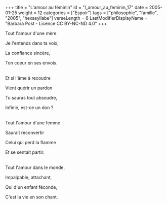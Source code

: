 +++
title = "L'amour au féminin"
id = "l_amour_au_feminin_17"
date = 2005-01-25
weight = 12
categories = ["Espoir"]
tags = ["philosophie", "famille", "2005", "hexasyllabe"]
verseLength = 6
LastModifierDisplayName = "Barbara Post - Licence CC BY-NC-ND 4.0"
+++

Tout l'amour d'une mère

Je l'entends dans ta voix,

La confiance sincère,

Ton coeur en ses envois.

 \
Et si l'âme à recoudre

Vient quérir un pardon

Tu sauras tout absoudre,

Infinie, est-ce un don ?

 \
Tout l'amour d'une femme

Saurait reconvertir

Celui qui perd la flamme

Et se sentait partir.

 \
Tout l'amour dans le monde,

Impalpable, attachant,

Qui d'un enfant féconde,

C'est la vie en son chant.
